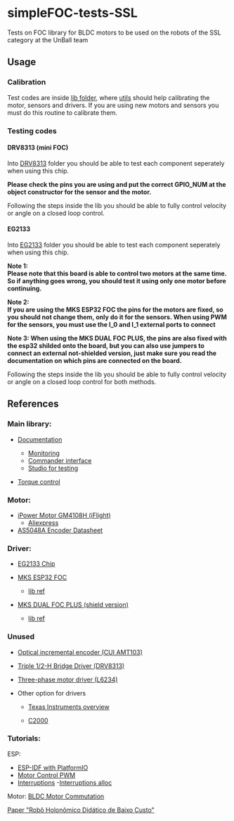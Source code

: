 # simpleFOC-tests-SSL

Tests on FOC library for BLDC motors to be used on the robots of the SSL category at the UnBall team

## Usage

### Calibration

Test codes are inside [lib folder](/lib), where [utils](/lib/utils) should help calibrating the motor, sensors and drivers. If you are using new motors and sensors you must do this routine to calibrate them.

### Testing codes
#### DRV8313 (mini FOC)

Into [DRV8313](lib/DRV8313) folder you should be able to test each component seperately when using this chip.  

**Please check the pins you are using and put the correct GPIO_NUM at the object constructor for the sensor and the motor.**

Following the steps inside the lib you should be able to fully control velocity or angle on a closed loop control.

#### EG2133

Into [EG2133](lib/EG2133) folder you should be able to test each component seperately when using this chip.  

**Note 1:  
Please note that this board is able to control two motors at the same time. So if anything goes wrong, you should test it using only one motor before continuing.**

**Note 2:  
If you are using the MKS ESP32 FOC the pins for the motors are fixed, so you should not change them, only do it for the sensors. When using PWM for the sensors, you must use the I_0 and I_1 external ports to connect**

**Note 3:
When using the MKS DUAL FOC PLUS, the pins are also fixed with the esp32 shilded onto the board, but you can also use jumpers to connect an external not-shielded version, just make sure you read the documentation on which pins are connected on the board.**

Following the steps inside the lib you should be able to fully control velocity or angle on a closed loop control for both methods.

## References

### Main library:
- [Documentation](https://docs.simplefoc.com/)
    - [Monitoring](https://docs.simplefoc.com/monitoring)
    - [Commander interface](https://docs.simplefoc.com/commander_interface)
    - [Studio for testing](https://docs.simplefoc.com/studio)

-   [Torque control](https://docs.simplefoc.com/torque_control)

### Motor:
- [iPower Motor GM4108H (iFlight)](https://shop.iflight.com/gimbal-motors-cat44/ipower-motor-gm4108h-120t-gimbal-motor-with-as5048a-encoder-pro243)
    - [Aliexpress](https://www.aliexpress.us/item/2255801110080005.html?pdp_npi=4%40dis%21USD%21US%20%2464.99%21US%20%2450.29%21%21%2164.99%2150.29%21%402101effb17139667294248360e8ae2%2110000015655310335%21sh%21US%210%21&spm=a2g0o.store_pc_allItems_or_groupList.new_all_items_2007550626242.4001296394757&gatewayAdapt=glo2usa)
- [AS5048A Encoder Datasheet](https://br.mouser.com/datasheet/2/588/AS5048_DS000298_4_00-2324531.pdf)

### Driver:
- [EG2133 Chip](docs/EG2133%20(Translated).pdf)
- [MKS ESP32 FOC](https://www.aliexpress.us/item/3256805324882671.html?spm=a2g0o.store_pc_allItems_or_groupList.0.0.5ca92d15b7Iz9a&pdp_npi=4%40dis%21BRL%21R%24%20159%2C68%21R%24%20107%2C56%21%21%2130.74%2120.71%21%40216661c117096429890006834ebee1%2112000033361166879%21sh%21BR%210%21&gatewayAdapt=glo2usa4itemAdapt)
    - [lib ref](https://github.com/makerbase-motor/MKS-ESP32FOC/tree/master)

- [MKS DUAL FOC PLUS (shield version)](https://www.aliexpress.us/item/3256804875947998.html?pdp_npi=4%40dis%21BRL%21R%24%20133%2C03%21R%24%2096%2C08%21%21%2125.61%2118.50%21%40216661c117096429890006834ebee1%2112000033145077507%21sh%21BR%210%21&spm=a2g0o.store_pc_allItems_or_groupList.new_all_items_2007473458239.1005005062262750&gatewayAdapt=glo2usa4itemAdapt)
    - [lib ref](https://github.com/makerbase-motor/MKS-DUALFOC/tree/main)

### Unused

- [Optical incremental encoder (CUI AMT103)](https://br.mouser.com/ProductDetail/CUI-Devices/AMT103-V?qs=%2Fha2pyFaduiAsBlScvLoAWHUnKz39jAIpNPVt58AQ0PVb84dpbt53g%3D%3D)

- [Triple 1/2-H Bridge Driver (DRV8313)](https://www.ti.com/lit/ds/symlink/drv8313.pdf?ts=1704921368092)

- [Three-phase motor driver (L6234)](docs/l6234-3.pdf)


- Other option for drivers

    - [Texas Instruments overview](https://www.ti.com/motor-drivers/brushless-dc-bldc-drivers/overview.html)

    - [C2000](https://www.ti.com/video/series/c2000-mcus-motor-control.html)

### Tutorials:

ESP:

- [ESP-IDF with PlatformIO](https://docs.espressif.com/projects/esp-idf/en/stable/esp32/third-party-tools/platformio.html)
- [Motor Control PWM](https://docs.espressif.com/projects/esp-idf/en/stable/esp32/api-reference/peripherals/mcpwm.html#application-examples)
- [Interruptions](https://www.makerhero.com/blog/uso-de-interrupcoes-externas-com-esp32/)
-[Interruptions alloc](https://docs.espressif.com/projects/esp-idf/en/stable/esp32/api-reference/system/intr_alloc.html)

Motor:
[BLDC Motor Commutation](https://www.youtube.com/watch?v=InzXA7mWBWE)

[Paper "Robô Holonômico Didático de Baixo Custo"](https://www.sba.org.br/cba2022/wp-content/uploads/artigos_cba2022/paper_776.pdf)